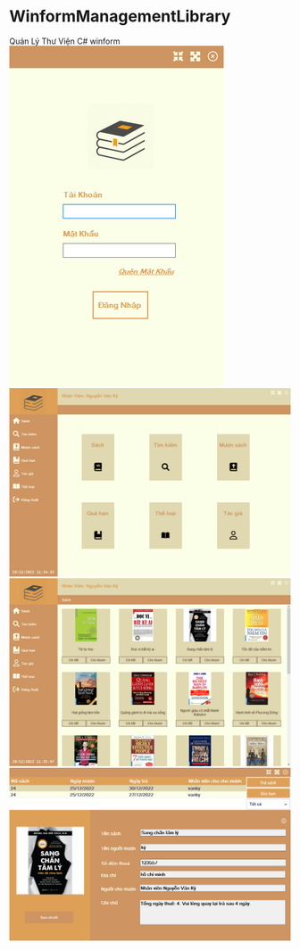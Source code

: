 # WinformManagementLibrary
Quản Lý Thư Viện C# winform
![alt text](https://github.com/nguynvanky/WinformManagementLibrary/blob/main/1.png)
![alt text](https://github.com/nguynvanky/WinformManagementLibrary/blob/main/2.png)
![alt text](https://github.com/nguynvanky/WinformManagementLibrary/blob/main/3.png)
![alt text](https://github.com/nguynvanky/WinformManagementLibrary/blob/main/4.png)
